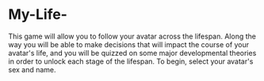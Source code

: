 # My-Life-
This game will allow you to follow your avatar across the lifespan. Along the way you will be able to make decisions that will impact the course of your avatar's life, and you will be quizzed on some major developmental theories in order to unlock each stage of the lifespan. To begin, select your avatar's sex and name. 
